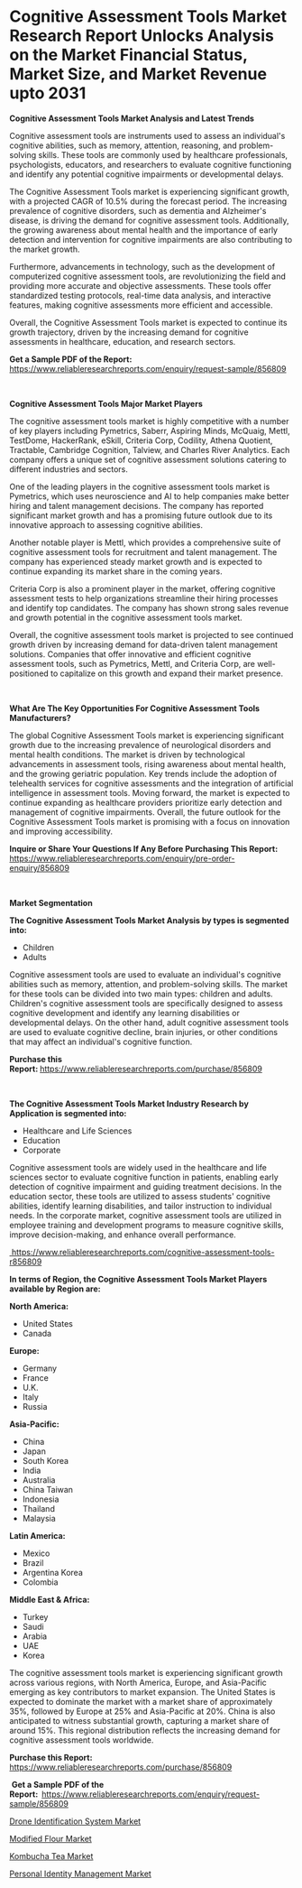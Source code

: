 <p><h1>Cognitive Assessment Tools Market Research Report Unlocks Analysis on the Market Financial Status, Market Size, and Market Revenue upto 2031</h1></p><p><strong>Cognitive Assessment Tools Market Analysis and Latest Trends</strong></p>
<p><p>Cognitive assessment tools are instruments used to assess an individual's cognitive abilities, such as memory, attention, reasoning, and problem-solving skills. These tools are commonly used by healthcare professionals, psychologists, educators, and researchers to evaluate cognitive functioning and identify any potential cognitive impairments or developmental delays.</p><p>The Cognitive Assessment Tools market is experiencing significant growth, with a projected CAGR of 10.5% during the forecast period. The increasing prevalence of cognitive disorders, such as dementia and Alzheimer's disease, is driving the demand for cognitive assessment tools. Additionally, the growing awareness about mental health and the importance of early detection and intervention for cognitive impairments are also contributing to the market growth.</p><p>Furthermore, advancements in technology, such as the development of computerized cognitive assessment tools, are revolutionizing the field and providing more accurate and objective assessments. These tools offer standardized testing protocols, real-time data analysis, and interactive features, making cognitive assessments more efficient and accessible.</p><p>Overall, the Cognitive Assessment Tools market is expected to continue its growth trajectory, driven by the increasing demand for cognitive assessments in healthcare, education, and research sectors.</p></p>
<p><strong>Get a Sample PDF of the Report:&nbsp;</strong> <a href="https://www.reliableresearchreports.com/enquiry/request-sample/856809">https://www.reliableresearchreports.com/enquiry/request-sample/856809</a></p>
<p>&nbsp;</p>
<p><strong>Cognitive Assessment Tools Major Market Players</strong></p>
<p><p>The cognitive assessment tools market is highly competitive with a number of key players including Pymetrics, Saberr, Aspiring Minds, McQuaig, Mettl, TestDome, HackerRank, eSkill, Criteria Corp, Codility, Athena Quotient, Tractable, Cambridge Cognition, Talview, and Charles River Analytics. Each company offers a unique set of cognitive assessment solutions catering to different industries and sectors.</p><p>One of the leading players in the cognitive assessment tools market is Pymetrics, which uses neuroscience and AI to help companies make better hiring and talent management decisions. The company has reported significant market growth and has a promising future outlook due to its innovative approach to assessing cognitive abilities.</p><p>Another notable player is Mettl, which provides a comprehensive suite of cognitive assessment tools for recruitment and talent management. The company has experienced steady market growth and is expected to continue expanding its market share in the coming years.</p><p>Criteria Corp is also a prominent player in the market, offering cognitive assessment tests to help organizations streamline their hiring processes and identify top candidates. The company has shown strong sales revenue and growth potential in the cognitive assessment tools market.</p><p>Overall, the cognitive assessment tools market is projected to see continued growth driven by increasing demand for data-driven talent management solutions. Companies that offer innovative and efficient cognitive assessment tools, such as Pymetrics, Mettl, and Criteria Corp, are well-positioned to capitalize on this growth and expand their market presence.</p></p>
<p>&nbsp;</p>
<p><strong>What Are The Key Opportunities For Cognitive Assessment Tools Manufacturers?</strong></p>
<p><p>The global Cognitive Assessment Tools market is experiencing significant growth due to the increasing prevalence of neurological disorders and mental health conditions. The market is driven by technological advancements in assessment tools, rising awareness about mental health, and the growing geriatric population. Key trends include the adoption of telehealth services for cognitive assessments and the integration of artificial intelligence in assessment tools. Moving forward, the market is expected to continue expanding as healthcare providers prioritize early detection and management of cognitive impairments. Overall, the future outlook for the Cognitive Assessment Tools market is promising with a focus on innovation and improving accessibility.</p></p>
<p><strong>Inquire or Share Your Questions If Any Before Purchasing This Report:</strong> <a href="https://www.reliableresearchreports.com/enquiry/pre-order-enquiry/856809">https://www.reliableresearchreports.com/enquiry/pre-order-enquiry/856809</a></p>
<p>&nbsp;</p>
<p><strong>Market Segmentation</strong></p>
<p><strong>The Cognitive Assessment Tools Market Analysis by types is segmented into:</strong></p>
<p><ul><li>Children</li><li>Adults</li></ul></p>
<p><p>Cognitive assessment tools are used to evaluate an individual's cognitive abilities such as memory, attention, and problem-solving skills. The market for these tools can be divided into two main types: children and adults. Children's cognitive assessment tools are specifically designed to assess cognitive development and identify any learning disabilities or developmental delays. On the other hand, adult cognitive assessment tools are used to evaluate cognitive decline, brain injuries, or other conditions that may affect an individual's cognitive function.</p></p>
<p><strong>Purchase this Report:&nbsp;</strong><a href="https://www.reliableresearchreports.com/purchase/856809">https://www.reliableresearchreports.com/purchase/856809</a></p>
<p>&nbsp;</p>
<p><strong>The Cognitive Assessment Tools Market Industry Research by Application is segmented into:</strong></p>
<p><ul><li>Healthcare and Life Sciences</li><li>Education</li><li>Corporate</li></ul></p>
<p><p>Cognitive assessment tools are widely used in the healthcare and life sciences sector to evaluate cognitive function in patients, enabling early detection of cognitive impairment and guiding treatment decisions. In the education sector, these tools are utilized to assess students' cognitive abilities, identify learning disabilities, and tailor instruction to individual needs. In the corporate market, cognitive assessment tools are utilized in employee training and development programs to measure cognitive skills, improve decision-making, and enhance overall performance.</p></p>
<p><a href="https://www.reliableresearchreports.com/cognitive-assessment-tools-r856809">&nbsp;https://www.reliableresearchreports.com/cognitive-assessment-tools-r856809</a></p>
<p><strong>In terms of Region, the Cognitive Assessment Tools Market Players available by Region are:</strong></p>
<p>
    <p> <strong> North America: </strong>
        <ul>
            <li>United States</li>
            <li>Canada</li>
        </ul>
        </p> 
    <p> <strong> Europe: </strong>
        <ul>
            <li>Germany</li>
            <li>France</li>
            <li>U.K.</li>
            <li>Italy</li>
            <li>Russia</li>
        </ul>
        </p> 
    <p> <strong> Asia-Pacific: </strong>
        <ul>
            <li>China</li>
            <li>Japan</li>
            <li>South Korea</li>
            <li>India</li>
            <li>Australia</li>
            <li>China Taiwan</li>
            <li>Indonesia</li>
            <li>Thailand</li>
            <li>Malaysia</li>
        </ul>
        </p> 
    <p> <strong> Latin America: </strong>
        <ul>
            <li>Mexico</li>
            <li>Brazil</li>
            <li>Argentina Korea</li>
            <li>Colombia</li>
        </ul>
        </p> 
    <p> <strong> Middle East & Africa: </strong>
        <ul>
            <li>Turkey</li>
            <li>Saudi</li>
            <li>Arabia</li>
            <li>UAE</li>
            <li>Korea</li>
        </ul>
    </p>
    </p>
<p><p>The cognitive assessment tools market is experiencing significant growth across various regions, with North America, Europe, and Asia-Pacific emerging as key contributors to market expansion. The United States is expected to dominate the market with a market share of approximately 35%, followed by Europe at 25% and Asia-Pacific at 20%. China is also anticipated to witness substantial growth, capturing a market share of around 15%. This regional distribution reflects the increasing demand for cognitive assessment tools worldwide.</p></p>
<p><strong>Purchase this Report: </strong><a href="https://www.reliableresearchreports.com/purchase/856809">https://www.reliableresearchreports.com/purchase/856809</a></p>
<p>&nbsp;<strong>Get a Sample PDF of the Report:&nbsp;&nbsp;</strong><a href="https://www.reliableresearchreports.com/enquiry/request-sample/856809">https://www.reliableresearchreports.com/enquiry/request-sample/856809</a></p>
<p><strong></strong></p>
<p><p><a href="https://github.com/lubmix/Market-Research-Report-List-2/blob/main/drone-identification-system-market.md">Drone Identification System Market</a></p><p><a href="https://www.linkedin.com/pulse/modified-flour-market-size-reveals-best-marketing-channels-kme6c?trackingId=z5klD5mvMUlTvnMvSsVP1A%3D%3D">Modified Flour Market</a></p><p><a href="https://www.linkedin.com/pulse/kombucha-tea-market-analysis-sze-forecasted-period-from-auzac?trackingId=nJ0DJc%2FqIAc7ejKC2vsk2g%3D%3D">Kombucha Tea Market</a></p><p><a href="https://github.com/Hazelklievgspy6vdcsmu106w/Market-Research-Report-List-2/blob/main/personal-identity-management-market.md">Personal Identity Management Market</a></p></p>